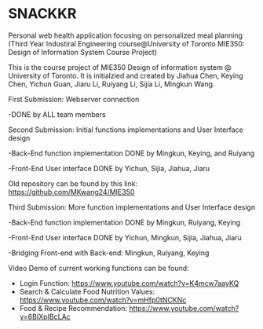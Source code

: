 # SNACKKR
Personal web health application focusing on personalized meal planning (Third Year Industiral Engineering course@University of Toronto MIE350: Design of Information System Course Project)

This is the course project of MIE350 Design of information system @ University of Toronto. It is initialzied and created by Jiahua Chen, Keying Chen, Yichun Guan, Jiaru Li, Ruiyang Li, Sijia Li, Mingkun Wang.

First Submission: Webserver connection

-DONE by ALL team members

Second Submission: Initial functions implementations and User Interface design

-Back-End function implementation DONE by Mingkun, Keying, and Ruiyang

-Front-End User interface DONE by Yichun, Sijia, Jiahua, Jiaru
  
Old repository can be found by this link: https://github.com/MKwang24/MIE350
  
Third Submission: More function implementations and User Interface design
  
-Back-End function implementation DONE by Mingkun, Ruiyang, Keying

-Front-End User interface DONE by Yichun, Mingkun, Sijia, Jiahua, Jiaru

-Bridging Front-end with Back-end: Mingkun, Ruiyang, Keying
  
  Video Demo of current working functions can be found:
  - Login Function: 
  https://www.youtube.com/watch?v=K4mcw7aayKQ
  - Search & Calculate Food Nutrition Values:
  https://www.youtube.com/watch?v=mHfp0tNCKNc
  - Food & Recipe Recommendation: 
  https://www.youtube.com/watch?v=6BIXpIBcLAc
